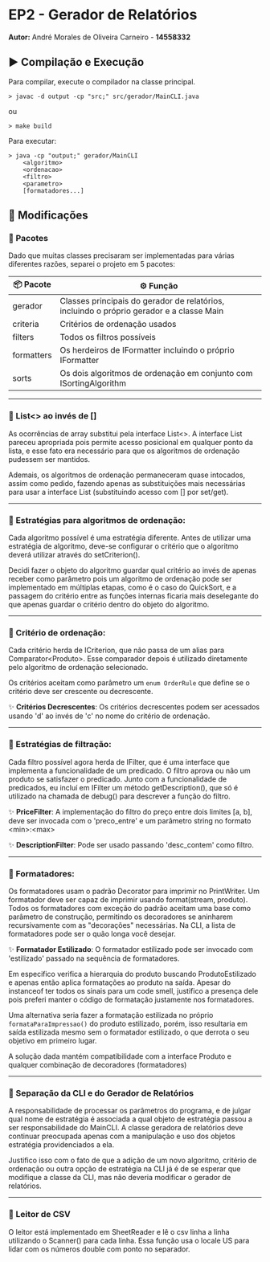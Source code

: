 # EP2 - Gerador de Relatórios
**Autor:** André Morales de Oliveira Carneiro - **14558332**
## :arrow_forward: Compilação e Execução

Para compilar, execute o compilador na classe principal.

```> javac -d output -cp "src;" src/gerador/MainCLI.java```

ou

```> make build```

Para executar: 
```
> java -cp "output;" gerador/MainCLI
	<algoritmo>
	<ordenacao>
	<filtro>
	<parametro>
	[formatadores...]
```
## :hammer: Modificações

### :small_blue_diamond: Pacotes
Dado que muitas classes precisaram ser implementadas para várias diferentes razões, separei o projeto em 5 pacotes:

|:package: Pacote|:gear: Função|
|-|-|
|gerador|Classes principais do gerador de relatórios, incluindo o próprio gerador e a classe Main|
|criteria|Critérios de ordenação usados|
|filters|Todos os filtros possíveis|
|formatters|Os herdeiros de IFormatter incluindo o próprio IFormatter|
|sorts|Os dois algoritmos de ordenação em conjunto com ISortingAlgorithm

<hr/>

### :small_blue_diamond: List<> ao invés de []
As ocorrências de array substitui pela interface List<>. A interface List pareceu apropriada pois permite acesso posicional em qualquer ponto da lista, e esse fato era necessário para que os algoritmos de ordenação pudessem ser mantidos. 

Ademais, os algoritmos de ordenação permaneceram quase intocados, assim como pedido, fazendo apenas as substituições mais necessárias para usar a interface List (substituindo acesso com [] por set/get). 
<hr/>

### :small_blue_diamond: Estratégias para algoritmos de ordenação:
Cada algoritmo possível é uma estratégia diferente. Antes de utilizar uma estratégia de algoritmo, deve-se configurar o critério que o algoritmo deverá utilizar através do setCriterion().

Decidi fazer o objeto do algoritmo guardar qual critério ao invés de apenas receber como parâmetro pois um algoritmo de ordenação pode ser implementado em múltiplas etapas, como é o caso do QuickSort, e a passagem do critério entre as funções internas ficaria mais deselegante do que apenas guardar o critério dentro do objeto do algoritmo.
<hr/>

### :small_blue_diamond: Critério de ordenação:
Cada critério herda de ICriterion, que não passa de um alias para Comparator\<Produto\>. Esse comparador depois é utilizado diretamente pelo algoritmo de ordenação selecionado.

Os critérios aceitam como parâmetro um ```enum OrderRule``` que define se o critério deve ser crescente ou decrescente.

:sparkles: **Critérios Decrescentes**: Os critérios decrescentes podem ser acessados usando 'd' ao invés de 'c' no nome do critério de ordenação.
<hr/>

### :small_blue_diamond: Estratégias de filtração:
Cada filtro possível agora herda de IFilter, que é uma interface que implementa a funcionalidade de um predicado. O filtro aprova ou não um produto se satisfazer o predicado. Junto com a funcionalidade de predicados, eu incluí em IFilter um método getDescription(), que só é utilizado na chamada de debug() para descrever a função do filtro.

:sparkles: **PriceFilter**: A implementação do filtro do preço entre dois limites [a, b], deve ser invocada com o 'preco_entre' e um parâmetro string no formato \<min\>:\<max\>

:sparkles: **DescriptionFilter**: Pode ser usado passando 'desc_contem' como filtro.
<hr/>

### :small_blue_diamond: Formatadores:
Os formatadores usam o padrão Decorator para imprimir no PrintWriter. Um formatador deve ser capaz de imprimir usando format(stream, produto). Todos os formatadores com exceção do padrão aceitam uma base como parâmetro de construção, permitindo os decoradores se aninharem recursivamente com as "decorações" necessárias.
Na CLI, a lista de formatadores pode ser o quão longa você desejar.

:sparkles: **Formatador Estilizado**: O formatador estilizado pode ser invocado com 'estilizado' passado na sequência de formatadores.

Em especifico verifica a hierarquia do produto buscando ProdutoEstilizado e apenas então aplica formatações ao produto na saída. Apesar do instanceof ter todos os sinais para um code smell, justifico a presença dele pois preferi manter o código de formatação justamente nos formatadores.

Uma alternativa seria fazer a formatação estilizada no próprio ```formataParaImpressao()``` do produto estilizado, porém, isso resultaria em saída estilizada mesmo sem o formatador estilizado, o que derrota o seu objetivo em primeiro lugar.

A solução dada mantém compatibilidade com a interface Produto e qualquer combinação de decoradores (formatadores)
<hr/>

### :small_blue_diamond: Separação da CLI e do Gerador de Relatórios
A responsabilidade de processar os parâmetros do programa,  e de julgar qual nome de estratégia é associada a qual objeto de estratégia passou a ser responsabilidade do MainCLI. A classe geradora de relatórios deve continuar preocupada apenas com a manipulação e uso dos objetos estratégia providenciados a ela.

Justifico isso com o fato de que a adição de um novo algoritmo, critério de ordenação ou outra opção de estratégia na CLI já é de se esperar que modifique a classe da CLI, mas não deveria modificar o gerador de relatórios.
<hr/>

### :small_blue_diamond: Leitor de CSV
O leitor está implementado em SheetReader e lê o csv linha a linha utilizando o Scanner() para cada linha. Essa função usa o locale US para lidar com os números double com ponto no separador.